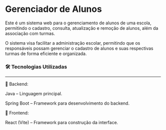 # Gerenciador de Alunos
Este é um sistema web para o gerenciamento de alunos de uma escola, permitindo o cadastro, consulta, atualização e remoção de alunos, além da associação com turmas.

O sistema visa facilitar a administração escolar, permitindo que os responsáveis possam gerenciar o cadastro de alunos e suas respectivas turmas de forma eficiente e organizada.

### 🛠 Tecnologias Utilizadas
---
🔹 Backend:

Java – Linguagem principal.

Spring Boot – Framework para desenvolvimento do backend.

🔹 Frontend:

React (Vite) – Framework para construção da interface.
